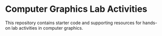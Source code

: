 # Computer Graphics Lab Activities

This repository contains starter code and supporting resources for
hands-on lab activities in computer graphics.
